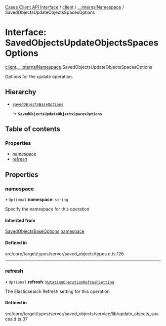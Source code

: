 [Cases Client API Interface](../README.md) / [client](../modules/client.md) / [\_\_internalNamespace](../modules/client.__internalNamespace.md) / SavedObjectsUpdateObjectsSpacesOptions

# Interface: SavedObjectsUpdateObjectsSpacesOptions

[client](../modules/client.md).[__internalNamespace](../modules/client.__internalNamespace.md).SavedObjectsUpdateObjectsSpacesOptions

Options for the update operation.

## Hierarchy

- [`SavedObjectsBaseOptions`](client.__internalNamespace.SavedObjectsBaseOptions.md)

  ↳ **`SavedObjectsUpdateObjectsSpacesOptions`**

## Table of contents

### Properties

- [namespace](client.__internalNamespace.SavedObjectsUpdateObjectsSpacesOptions.md#namespace)
- [refresh](client.__internalNamespace.SavedObjectsUpdateObjectsSpacesOptions.md#refresh)

## Properties

### namespace

• `Optional` **namespace**: `string`

Specify the namespace for this operation

#### Inherited from

[SavedObjectsBaseOptions](client.__internalNamespace.SavedObjectsBaseOptions.md).[namespace](client.__internalNamespace.SavedObjectsBaseOptions.md#namespace)

#### Defined in

src/core/target/types/server/saved_objects/types.d.ts:126

___

### refresh

• `Optional` **refresh**: [`MutatingOperationRefreshSetting`](../modules/client.__internalNamespace.md#mutatingoperationrefreshsetting)

The Elasticsearch Refresh setting for this operation

#### Defined in

src/core/target/types/server/saved_objects/service/lib/update_objects_spaces.d.ts:37
